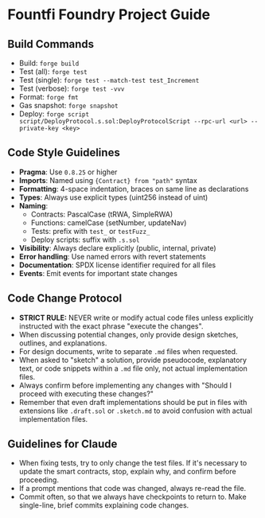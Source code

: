 # Fountfi Foundry Project Guide

## Build Commands
- Build: `forge build`
- Test (all): `forge test`
- Test (single): `forge test --match-test test_Increment`
- Test (verbose): `forge test -vvv`
- Format: `forge fmt`
- Gas snapshot: `forge snapshot`
- Deploy: `forge script script/DeployProtocol.s.sol:DeployProtocolScript --rpc-url <url> --private-key <key>`

## Code Style Guidelines
- **Pragma**: Use `0.8.25` or higher
- **Imports**: Named using `{Contract} from "path"` syntax
- **Formatting**: 4-space indentation, braces on same line as declarations
- **Types**: Always use explicit types (uint256 instead of uint)
- **Naming**:
  - Contracts: PascalCase (tRWA, SimpleRWA)
  - Functions: camelCase (setNumber, updateNav)
  - Tests: prefix with `test_` or `testFuzz_`
  - Deploy scripts: suffix with `.s.sol`
- **Visibility**: Always declare explicitly (public, internal, private)
- **Error handling**: Use named errors with revert statements
- **Documentation**: SPDX license identifier required for all files
- **Events**: Emit events for important state changes

## Code Change Protocol

  - **STRICT RULE:** NEVER write or modify actual code files unless explicitly instructed with the exact phrase "execute
  the changes".
  - When discussing potential changes, only provide design sketches, outlines, and explanations.
  - For design documents, write to separate `.md` files when requested.
  - When asked to "sketch" a solution, provide pseudocode, explanatory text, or code snippets within a `.md` file only, not actual implementation files.
  - Always confirm before implementing any changes with "Should I proceed with executing these changes?"
  - Remember that even draft implementations should be put in files with extensions like `.draft.sol` or `.sketch.md` to
  avoid confusion with actual implementation files.

## Guidelines for Claude

- When fixing tests, try to only change the test files. If it's necessary to update the smart contracts, stop, explain why, and confirm before proceeding.
- If a prompt mentions that code was changed, always re-read the file.
- Commit often, so that we always have checkpoints to return to. Make single-line, brief commits explaining code changes.
